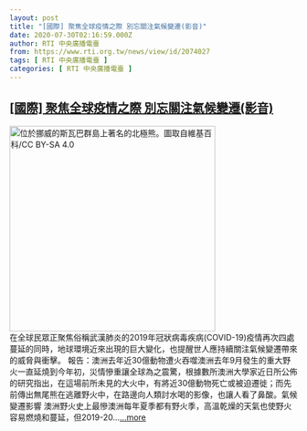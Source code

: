 ```yaml
---
layout: post
title: "[國際] 聚焦全球疫情之際 別忘關注氣候變遷(影音)"
date: 2020-07-30T02:16:59.000Z
author: RTI 中央廣播電臺
from: https://www.rti.org.tw/news/view/id/2074027
tags: [ RTI 中央廣播電臺 ]
categories: [ RTI 中央廣播電臺 ]
---
```

<!--1596075419000-->
[[國際] 聚焦全球疫情之際 別忘關注氣候變遷(影音)](https://www.rti.org.tw/news/view/id/2074027)
------

<div>
<img src="https://static.rti.org.tw/assets/thumbnails/2020/07/26/d996d104017227989b776b67c92cf016.jpg" width="360" alt="位於挪威的斯瓦巴群島上著名的北極熊。圖取自維基百科/CC BY-SA 4.0" title="位於挪威的斯瓦巴群島上著名的北極熊。圖取自維基百科/CC BY-SA 4.0"><br>在全球民眾正聚焦俗稱武漢肺炎的2019年冠狀病毒疾病(COVID-19)疫情再次四處蔓延的同時，地球環境近來出現的巨大變化，也提醒世人應持續關注氣候變遷帶來的威脅與衝擊。&nbsp;報告：澳洲去年近30億動物遭火吞噬澳洲去年9月發生的重大野火一直延燒到今年初，災情慘重讓全球為之震驚，根據數所澳洲大學家近日所公佈的研究指出，在這場前所未見的大火中，有將近30億動物死亡或被迫遷徙；而先前傳出無尾熊在逃離野火中，在路邊向人類討水喝的影像，也讓人看了鼻酸。氣候變遷影響 澳洲野火史上最慘澳洲每年夏季都有野火季，高溫乾燥的天氣也使野火容易燃燒和蔓延，但2019-20...<a target="_blank" href="https://www.rti.org.tw/news/view/id/2074027">...more</a>
</div>
